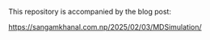 This repository is accompanied by the blog post:

https://sangamkhanal.com.np/2025/02/03/MDSimulation/
